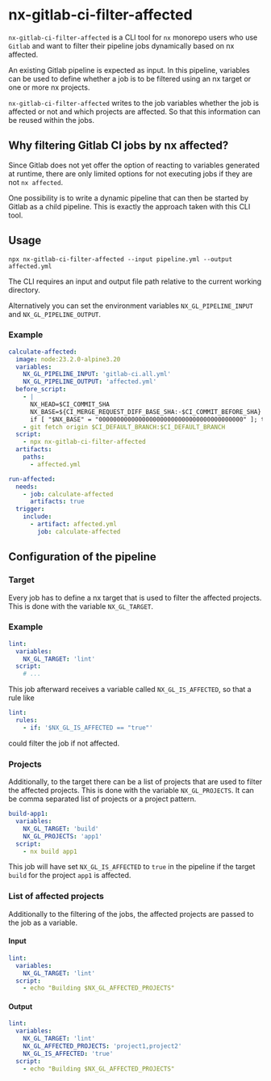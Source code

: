 # nx-gitlab-ci-filter-affected
`nx-gitlab-ci-filter-affected` is a CLI tool for `nx` monorepo users who use `Gitlab` and want to filter their pipeline jobs dynamically based on nx affected.

An existing Gitlab pipeline is expected as input. In this pipeline, variables can be used to define whether a job is to be filtered using an nx target or one or more nx projects.

`nx-gitlab-ci-filter-affected` writes to the job variables whether the job is affected or not and which projects are affected. So that this information can be reused within the jobs.

## Why filtering Gitlab CI jobs by nx affected?

Since Gitlab does not yet offer the option of reacting to variables generated at runtime, there are only limited options for not executing jobs if they are not `nx affected`.

One possibility is to write a dynamic pipeline that can then be started by Gitlab as a child pipeline. This is exactly the approach taken with this CLI tool.

## Usage

`npx nx-gitlab-ci-filter-affected --input pipeline.yml --output affected.yml`

The CLI requires an input and output file path relative to the current working directory.

Alternatively you can set the environment variables `NX_GL_PIPELINE_INPUT` and `NX_GL_PIPELINE_OUTPUT`.

### Example

```yaml
calculate-affected:
  image: node:23.2.0-alpine3.20
  variables:
    NX_GL_PIPELINE_INPUT: 'gitlab-ci.all.yml'
    NX_GL_PIPELINE_OUTPUT: 'affected.yml'
  before_script:
    - |
      NX_HEAD=$CI_COMMIT_SHA
      NX_BASE=${CI_MERGE_REQUEST_DIFF_BASE_SHA:-$CI_COMMIT_BEFORE_SHA}
      if [ "$NX_BASE" = "0000000000000000000000000000000000000000" ]; then NX_BASE="origin/$CI_DEFAULT_BRANCH"; fi;
    - git fetch origin $CI_DEFAULT_BRANCH:$CI_DEFAULT_BRANCH
  script:
    - npx nx-gitlab-ci-filter-affected
  artifacts:
    paths:
      - affected.yml

run-affected:
  needs:
    - job: calculate-affected
      artifacts: true
  trigger:
    include:
      - artifact: affected.yml
        job: calculate-affected
```

## Configuration of the pipeline

### Target
Every job has to define a nx target that is used to filter the affected projects.
This is done with the variable `NX_GL_TARGET`.

### Example
```yaml
lint:
  variables:
    NX_GL_TARGET: 'lint'
  script:
    # ...
```

This job afterward receives a variable called `NX_GL_IS_AFFECTED`, so that a rule like
```yaml
lint:
  rules:
    - if: '$NX_GL_IS_AFFECTED == "true"'
 ```
could filter the job if not affected.


### Projects
Additionally, to the target there can be a list of projects that are used to filter the affected projects.
This is done with the variable `NX_GL_PROJECTS`. It can be comma separated list of projects or a project pattern. 
```yaml
build-app1:
  variables:
    NX_GL_TARGET: 'build'
    NX_GL_PROJECTS: 'app1'
  script:
    - nx build app1
```

This job will have set `NX_GL_IS_AFFECTED` to `true` in the pipeline if the target `build` for the project `app1` is affected.

### List of affected projects

Additionally to the filtering of the jobs, the affected projects are passed to the job as a variable.
#### Input
```yaml
lint:
  variables:
    NX_GL_TARGET: 'lint'
  script:
    - echo "Building $NX_GL_AFFECTED_PROJECTS"
```

#### Output
```yaml
lint:
  variables:
    NX_GL_TARGET: 'lint'
    NX_GL_AFFECTED_PROJECTS: 'project1,project2'
    NX_GL_IS_AFFECTED: 'true'
  script:
    - echo "Building $NX_GL_AFFECTED_PROJECTS"
```